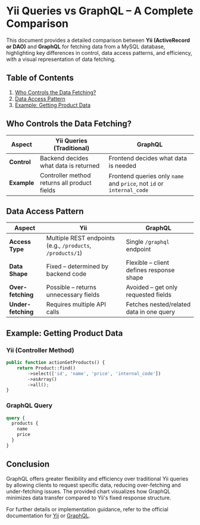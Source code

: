 # Yii Queries vs GraphQL – A Complete Comparison

This document provides a detailed comparison between **Yii (ActiveRecord or DAO)** and **GraphQL** for fetching data from a MySQL database, highlighting key differences in control, data access patterns, and efficiency, with a visual representation of data fetching.

## Table of Contents
1. [Who Controls the Data Fetching?](#who-controls-the-data-fetching)
2. [Data Access Pattern](#data-access-pattern)
3. [Example: Getting Product Data](#example-getting-product-data)

## Who Controls the Data Fetching?

| Aspect | Yii Queries (Traditional) | GraphQL |
|--------|---------------------------|---------|
| **Control** | Backend decides what data is returned | Frontend decides what data is needed |
| **Example** | Controller method returns all product fields | Frontend queries only `name` and `price`, not `id` or `internal_code` |

## Data Access Pattern

| Aspect | Yii | GraphQL |
|--------|-----|---------|
| **Access Type** | Multiple REST endpoints (e.g., `/products`, `/products/1`) | Single `/graphql` endpoint |
| **Data Shape** | Fixed – determined by backend code | Flexible – client defines response shape |
| **Over-fetching** | Possible – returns unnecessary fields | Avoided – get only requested fields |
| **Under-fetching** | Requires multiple API calls | Fetches nested/related data in one query |

## Example: Getting Product Data

### Yii (Controller Method)
```php
public function actionGetProducts() {
    return Product::find()
        ->select(['id', 'name', 'price', 'internal_code'])
        ->asArray()
        ->all();
}
```

### GraphQL Query
```graphql
query {
  products {
    name
    price
  }
}
```

## Conclusion
GraphQL offers greater flexibility and efficiency over traditional Yii queries by allowing clients to request specific data, reducing over-fetching and under-fetching issues. The provided chart visualizes how GraphQL minimizes data transfer compared to Yii's fixed response structure.

For further details or implementation guidance, refer to the official documentation for [Yii](https://www.yiiframework.com/doc/guide/2.0/en) or [GraphQL](https://graphql.org/learn/).
